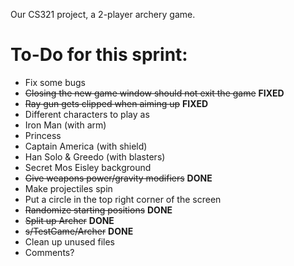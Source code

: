 Our CS321 project, a 2-player archery game.

# To-Do for this sprint:
 * Fix some bugs
  * ~~Closing the new game window should not exit the game~~ **FIXED**
  * ~~Ray gun gets clipped when aiming up~~ **FIXED**
 * Different characters to play as
  * Iron Man (with arm)
  * Princess
  * Captain America (with shield)
  * Han Solo & Greedo (with blasters)
  * Secret Mos Eisley background
 * ~~Give weapons power/gravity modifiers~~ **DONE**
 * Make projectiles spin
 * Put a circle in the top right corner of the screen
 * ~~Randomize starting positions~~ **DONE**
 * ~~Split up Archer~~ **DONE**
 * ~~s/TestGame/Archer~~ **DONE**
 * Clean up unused files
 * Comments?
